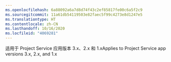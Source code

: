 ```yaml
---
ms.openlocfilehash: 6a88092a6a7d8d74f43c2ef85817fe00c6a5f2c9
ms.sourcegitcommit: 11a61db54119503e82faec5f99c4273e8d1247e5
ms.translationtype: HT
ms.contentlocale: zh-CN
ms.lasthandoff: 10/16/2020
ms.locfileid: "4069281"
---
```

<span data-ttu-id="0fca3-101">适用于 Project Service 应用版本 3.x、2.x 和 1.x</span><span class="sxs-lookup"><span data-stu-id="0fca3-101">Applies to Project Service app versions 3.x, 2.x, and 1.x</span></span>
